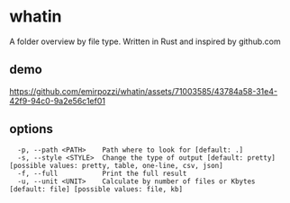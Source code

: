 # whatin
A folder overview by file type. Written in Rust and inspired by github.com

## demo
https://github.com/emirpozzi/whatin/assets/71003585/43784a58-31e4-42f9-94c0-9a2e56c1ef01

## options
```
  -p, --path <PATH>    Path where to look for [default: .]
  -s, --style <STYLE>  Change the type of output [default: pretty] [possible values: pretty, table, one-line, csv, json]
  -f, --full           Print the full result
  -u, --unit <UNIT>    Calculate by number of files or Kbytes [default: file] [possible values: file, kb]
```

